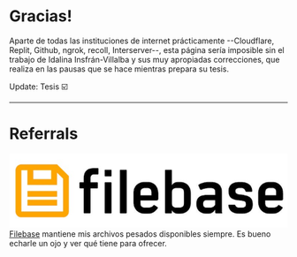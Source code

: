 # Gracias!

Aparte de todas las instituciones de internet prácticamente --Cloudflare, Replit, Github, ngrok, recoll, Interserver--, esta página sería imposible sin el trabajo de Idalina Insfrán-Villalba y sus muy apropiadas correcciones, que realiza en las pausas que se hace mientras prepara su tesis.

Update: Tesis ☑️

---

# Referrals

[![](./img/filebase.jpg)Filebase](https://console.filebase.com/signup?ref=d3981dab17bd) mantiene mis archivos pesados disponibles siempre. Es bueno echarle un ojo y ver qué tiene para ofrecer.
